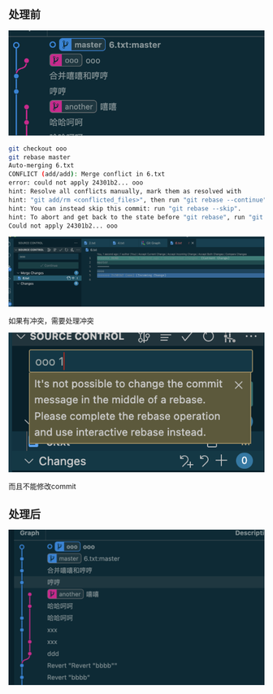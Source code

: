 ## 处理前

![image-20230311220354037](./assets/image-20230311220354037.png)

```sh
git checkout ooo  
git rebase master 
Auto-merging 6.txt
CONFLICT (add/add): Merge conflict in 6.txt
error: could not apply 24301b2... ooo
hint: Resolve all conflicts manually, mark them as resolved with
hint: "git add/rm <conflicted_files>", then run "git rebase --continue".
hint: You can instead skip this commit: run "git rebase --skip".
hint: To abort and get back to the state before "git rebase", run "git rebase --abort".
Could not apply 24301b2... ooo
```

![image-20230311220453942](./assets/image-20230311220453942.png)

如果有冲突，需要处理冲突

![image-20230311220642232](./assets/image-20230311220642232.png)

而且不能修改commit

## 处理后

![image-20230311220729966](./assets/image-20230311220729966.png)